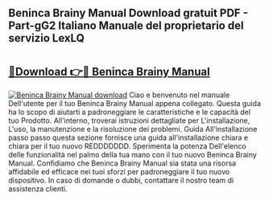 ## Beninca Brainy Manual Download gratuit PDF - Part-gG2 Italiano Manuale del proprietario del servizio LexLQ

# <h2><a href="http://dfgwqq.blite.top/?on=Beninca+Brainy+Manual">🔗Download 👉🔴 Beninca Brainy Manual</a></h2>

[![Beninca Brainy Manual download](https://i.imgur.com/lujVjoI.png)](http://dfgwqq.blite.top/?on=Beninca+Brainy+Manual)
Ciao e benvenuto nel manuale Dell'utente per il tuo Beninca Brainy Manual appena collegato. Questa guida ha lo scopo di aiutarti a padroneggiare le caratteristiche e le capacità del tuo Prodotto. All'interno, troverai istruzioni dettagliate per L'installazione, L'uso, la manutenzione e la risoluzione dei problemi. Guida All'installazione passo passo questa sezione fornisce una guida all'installazione chiara e chiara per il tuo nuovo REDDDDDDD. Sperimenta la potenza Dell'elenco delle funzionalità nel palmo della tua mano con il tuo nuovo Beninca Brainy Manual. Confidiamo che Beninca Brainy Manual sia stata una risorsa affidabile ed efficace nei tuoi sforzi per padroneggiare il tuo nuovo dispositivo. In caso di domande o dubbi, contattare il nostro team di assistenza clienti.
